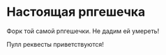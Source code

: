 # Настоящая рпгешечка
Форк той самой рпгешечки. Не дадим ей умереть!

Пулл реквесты приветствуются!
